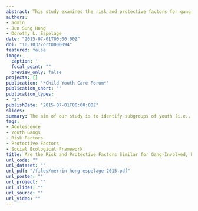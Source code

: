 ```yaml
---
abstract: This study examines the risk and protective factors for gang involvement among subgroups of youth (i.e., current or former gang members, youth who resisted gang membership, and non-gang-involved youth) using the social-ecological framework. Middle and high school students (N = 17,366) from school districts in a large Midwestern county participated. Results indicated that males were more likely than females to be involved in gangs. For the individual context, our findings indicate that racial and ethnic minorities, females, and youth with depression/suicidal ideation are likely to be at risk for gang involvement. For the family context, we found that having gang-involved family members and family dysfunction are related to youth gang involvement. For the peer context, peers’ alcohol and drug use and bullying were significantly associated with gang involvement. For the school context, as our results demonstrate, youth who perceived fair treatment from teachers and other adults in school and those with a sense of belonging in school are more likely to avoid gang membership. For the neighborhood context, we found that presence of adult support in the neighborhood and perceived neighborhood safety are negatively associated with gang membership. Findings suggest that gang prevention efforts need to target multiple ecologies that surround and influence youth.
authors:
- admin
- Jun Sung Hong
- Dorothy L. Espelage
date: "2015-07-01T00:00:00Z"
doi: "10.1037/ort0000094"
featured: false
image:
  caption: ''
  focal_point: ""
  preview_only: false
projects: []
publication: '*Child Youth Care Forum*'
publication_short: ""
publication_types:
- "2"
publishDate: "2015-07-01T00:00:00Z"
slides:
summary: The aim of our study is to identify subgroups of youth (i.e., current or former gang members, youth who resisted gang membership, and nongang youth) who have experienced multiple levels of risk and protective factors for gang involvement.
tags:
- Adolescence
- Youth Gangs
- Risk Factors
- Protective Factors
- Social Ecological Framework
title: Are the Risk and Protective Factors Similar for Gang-Involved, Pressured-to-Join, and Non-Gang-Involved Youth? A Social-Ecological Analysis
url_code: ""
url_dataset: ""
url_pdf: "/files/merrin-hong-espelage-2015.pdf"
url_poster: ""
url_project: ""
url_slides: ""
url_source: ""
url_video: ""
---
```


